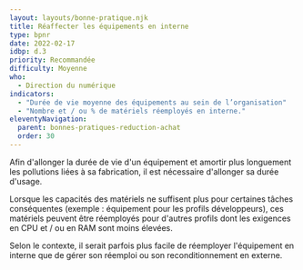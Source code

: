 ```yaml
---
layout: layouts/bonne-pratique.njk
title: Réaffecter les équipements en interne
type: bpnr
date: 2022-02-17
idbp: d.3
priority: Recommandée
difficulty: Moyenne
who:
  - Direction du numérique
indicators:
  - "Durée de vie moyenne des équipements au sein de l’organisation"
  - "Nombre et / ou % de matériels réemployés en interne."
eleventyNavigation:
  parent: bonnes-pratiques-reduction-achat
  order: 30
---
```


Afin d'allonger la durée de vie d'un équipement et amortir plus longuement les pollutions liées à sa fabrication, il est nécessaire d'allonger sa durée d'usage.

Lorsque les capacités des matériels ne suffisent plus pour certaines tâches conséquentes (exemple : équipement pour les profils développeurs), ces matériels peuvent être réemployés pour d'autres profils dont les exigences en CPU et / ou en RAM sont moins élevées.

Selon le contexte, il serait parfois plus facile de réemployer l'équipement en interne que de gérer son réemploi ou son reconditionnement en externe.
